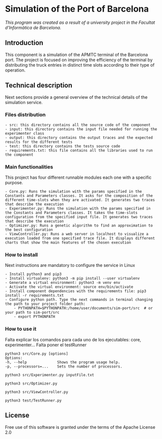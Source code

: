 # Simulation of the Port of Barcelona

_This program was created as a result of a university project in the Facultat d'Informàtica de Barcelona._

## Introduction

This component is a simulation of the APMTC terminal of the Barcelona port. The project is focused on improving the efficiency of the terminal by distributing the truck entries in distinct time slots according to their type of operation. 

## Technical description

Next sections provide a general overview of the technical details of the simulation service.

### Files distribution

    - src: this directory contains all the source code of the component
    - input: this directory contains the input file needed for running the experimenter class
    - output: this directory contains the output traces and the expected results for the different tests
    - test: this directory contains the tests source code
    - requirements.txt: this file contains all the libraries used to run the component

### Main functionalities

This project has four different runnable modules each one with a specific purpose.

    - Core.py: Runs the simulation with the params specified in the Constants and Parameters classes. It asks for the composition of the different time-slots when they are activated. It generates two traces that describe the execution
    - Experimenter.py: Runs the simulation with the params specified in the Constants and Parameters classes. It takes the time-slots configuration from the specified input file. It generates two traces that describe the execution
    - Optimizer.py: Runs a genetic algorithm to find an approximation to the best configuration
    - ViewController.py: Runs a web server in localhost to visualize a execution loaded from one specified trace file. It displays different charts that show the main features of the chosen execution

### How to install

Next instructions are mandatory to configure the service in Linux

    - Install python3 and pip3
    - Install virtualenv: python3 -m pip install --user virtualenv
    - Generate a virtual environment: python3 -m venv env
    - Activate the virtual environment: source env/bin/activate
    - Install component dependencies with the requirements file: pip3 install -r requirements.txt
    - Configure python path. Type the next commands in terminal changing the path to your project folder path: 
        - PYTHONPATH=$PYTHONPATH:/home/user/documents/sim-port/src  # or your path to sim-port/src
        - export PYTHONPATH

### How to use it

Falta explicar los comandos para cada uno de los ejecutables: core, experimenter...
Falta poner el testRunner
    
    python3 src/Core.py [options]
    Options:
    -h, --help              Shows the program usage help.
    -p, --processors=...    Sets the number of processors.
    
    python3 src/Experimenter.py inputFile.txt
    
    python3 src/Optimizer.py

    python3 src/ViewController.py

    python3 test/TestRunner.py
    
## License

Free use of this software is granted under the terms of the Apache License 2.0
